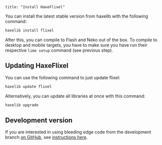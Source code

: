 ```
title: "Install HaxeFlixel"
```

You can install the latest stable version from haxelib with the following command:

``` bash
haxelib install flixel
```

After this, you can compile to Flash and Neko out of the box. 
To compile to desktop and mobile targets, you have to make sure you have run their respective `lime setup` command (see previous step).

## Updating HaxeFlixel

You can use the following command to just update flixel:
	
``` bash
haxelib update flixel
```

Alternatively, you can update all libraries at once with this command:
	
``` bash
haxelib upgrade
```	

## Development version

If you are interested in using bleeding edge code from the development branch [on GitHub](https://github.com/HaxeFlixel/flixel), see [instructions here](/documentation/install-development-flixel).
